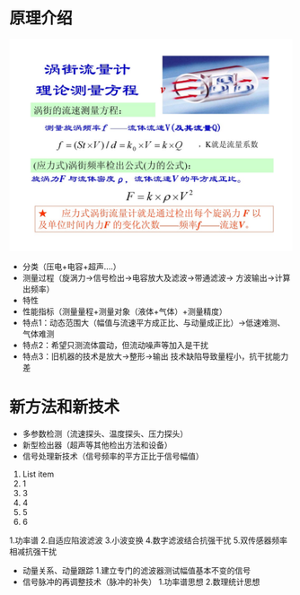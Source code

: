  # 原理介绍
![涡街理论测量公式](https://github.com/zkjiang/-/blob/master/imgstorage/127.jpg)
 - 分类（压电+电容+超声....）
 - 测量过程（旋涡力->信号检出->电容放大及滤波->带通滤波-> 方波输出->计算出频率）
 - 特性
 - 性能指标（测量量程+测量对象（液体+气体）+测量精度）
 - 特点1：动态范围大（幅值与流速平方成正比、与动量成正比）->低速难测、气体难测
 - 特点2：希望只测流体震动，但流动噪声等加入是干扰
 - 特点3：旧机器的技术是放大->整形->输出 技术缺陷导致量程小，抗干扰能力差
# 新方法和新技术
 - 多参数检测（流速探头、温度探头、压力探头）
 - 新型检出器（超声等其他检出方法和设备）
 - 信号处理新技术（信号频率的平方正比于信号幅值）
  1. List item
 2. 1
 3. 3
 4. 4
 5. 5
 6. 6
 
 1.功率谱
 2.自适应陷波滤波
 3.小波变换
 4.数字滤波结合抗强干扰
 5.双传感器频率相减抗强干扰
  - 动量关系、动量跟踪
 1.建立专门的滤波器测试幅值基本不变的信号
 - 信号脉冲的再调整技术（脉冲的补失）
 1.功率谱思想
 2.数理统计思想
